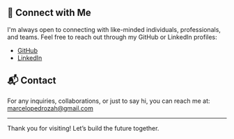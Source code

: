 ## 🎯 Connect with Me

I'm always open to connecting with like-minded individuals, professionals, and teams. Feel free to reach out through my GitHub or LinkedIn profiles:

- [GitHub](https://github.com/phmarcel0x)
- [LinkedIn](https://www.linkedin.com/in/marceloph/)

## 📬 Contact

For any inquiries, collaborations, or just to say hi, you can reach me at: [marcelopedrozah@gmail.com](mailto:marcelopedrozah@gmail.com)

---

Thank you for visiting! Let’s build the future together.
